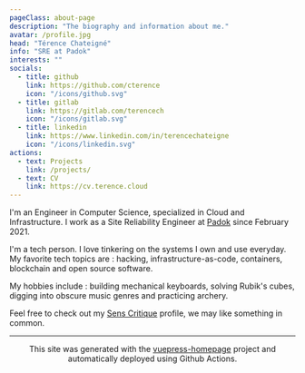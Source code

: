 ```yaml
---
pageClass: about-page
description: "The biography and information about me."
avatar: /profile.jpg
head: "Térence Chateigné"
info: "SRE at Padok"
interests: ""
socials:
  - title: github
    link: https://github.com/cterence
    icon: "/icons/github.svg"
  - title: gitlab
    link: https://gitlab.com/terencech
    icon: "/icons/gitlab.svg"
  - title: linkedin
    link: https://www.linkedin.com/in/terencechateigne
    icon: "/icons/linkedin.svg"
actions:
  - text: Projects
    link: /projects/
  - text: CV
    link: https://cv.terence.cloud
---
```


<AboutCard :frontmatter="$page.frontmatter" >

I'm an Engineer in Computer Science, specialized in Cloud and Infrastructure. I work as a Site Reliability Engineer at [Padok](https://padok.fr) since February 2021.

I'm a tech person. I love tinkering on the systems I own and use everyday. My favorite tech topics are : hacking, infrastructure-as-code, containers, blockchain and open source software.

My hobbies include : building mechanical keyboards, solving Rubik's cubes, digging into obscure music genres and practicing archery.

Feel free to check out my [Sens Critique](https://www.senscritique.com/Diluvio) profile, we may like something in common.

---

<center> This site was generated with the <a href="https://github.com/cterence/vuepress-homepage" target="_blank">vuepress-homepage</a> project and automatically deployed using Github Actions. </center>

</AboutCard>

<style lang="stylus">

.theme-container.about-page .page
  padding-bottom 0
  background-color #e6ecf0
  min-height calc(100vh)
  
  .last-updated
    display none

</style>
